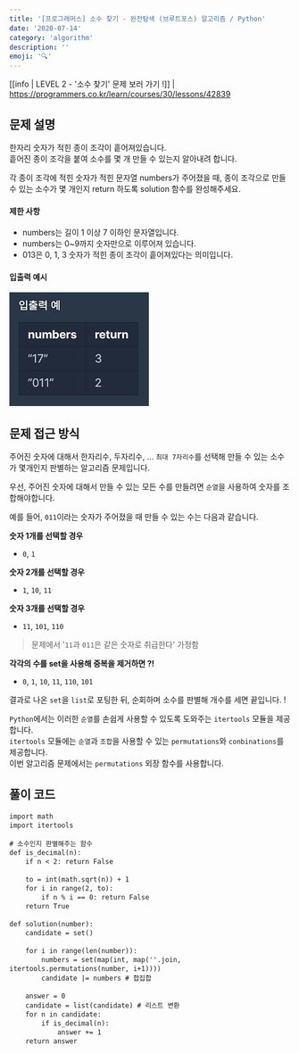 ```yaml
---
title: '[프로그래머스] 소수 찾기 - 완전탐색 (브루트포스) 알고리즘 / Python'
date: '2020-07-14'
category: 'algorithm'
description: ''
emoji: '🔍'
---
```


[[info | LEVEL 2 - '소수 찾기' 문제 보러 가기 !]]
| https://programmers.co.kr/learn/courses/30/lessons/42839

## 문제 설명

한자리 숫자가 적힌 종이 조각이 흩어져있습니다.  
흩어진 종이 조각을 붙여 소수를 몇 개 만들 수 있는지 알아내려 합니다.

각 종이 조각에 적힌 숫자가 적힌 문자열 numbers가 주어졌을 때, 종이 조각으로 만들 수 있는 소수가 몇 개인지 return 하도록 solution 함수를 완성해주세요.

#### 제한 사항

- numbers는 길이 1 이상 7 이하인 문자열입니다.
- numbers는 0~9까지 숫자만으로 이루어져 있습니다.
- 013은 0, 1, 3 숫자가 적힌 종이 조각이 흩어져있다는 의미입니다.

#### 입출력 예시

![입출력 예시](./images/example.png)

## 문제 접근 방식

주어진 숫자에 대해서 한자리수, 두자리수, ... `최대 7자리수`를 선택해 만들 수 있는 소수가 몇개인지 판별하는 알고리즘 문제입니다.

우선, 주어진 숫자에 대해서 만들 수 있는 모든 수를 만들려면 `순열`을 사용하여 숫자를 조합해야합니다.

예를 들어, `011`이라는 숫자가 주어졌을 때 만들 수 있는 수는 다음과 같습니다.

**숫자 1개를 선택할 경우**

- `0`, `1`

**숫자 2개를 선택할 경우**

- `1`, `10`, `11`

**숫자 3개를 선택할 경우**

- `11`, `101`, `110`

> 문제에서 '`11`과 `011`은 같은 숫자로 취급한다' 가정함

**각각의 수를 set을 사용해 중복을 제거하면 ?!**

- `0`, `1`, `10`, `11`, `110`, `101`

결과로 나온 `set`을 `list`로 포팅한 뒤, 순회하며 소수를 판별해 개수를 세면 끝입니다. !

`Python`에서는 이러한 `순열`를 손쉽게 사용할 수 있도록 도와주는 `itertools` 모듈을 제공합니다.  
`itertools` 모듈에는 `순열`과 `조합`을 사용할 수 있는 `permutations`와 `conbinations`를 제공합니다.  
이번 알고리즘 문제에서는 `permutations` 외장 함수를 사용합니다.

## 풀이 코드

```python:title=Python
import math
import itertools

# 소수인지 판별해주는 함수
def is_decimal(n):
    if n < 2: return False

    to = int(math.sqrt(n)) + 1
    for i in range(2, to):
        if n % i == 0: return False
    return True

def solution(number):
    candidate = set()

    for i in range(len(number)):
        numbers = set(map(int, map(''.join, itertools.permutations(number, i+1))))
        candidate |= numbers # 합집합

    answer = 0
    candidate = list(candidate) # 리스트 변환
    for n in candidate:
        if is_decimal(n):
            answer += 1
    return answer
```
